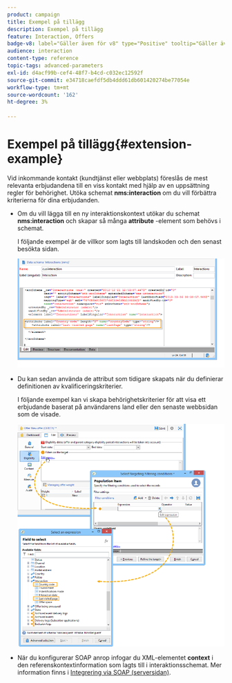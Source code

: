 ```yaml
---
product: campaign
title: Exempel på tillägg
description: Exempel på tillägg
feature: Interaction, Offers
badge-v8: label="Gäller även för v8" type="Positive" tooltip="Gäller även Campaign v8"
audience: interaction
content-type: reference
topic-tags: advanced-parameters
exl-id: d4acf99b-cef4-48f7-b4cd-c032ec12592f
source-git-commit: e34718caefdf5db4ddd61db601420274be77054e
workflow-type: tm+mt
source-wordcount: '162'
ht-degree: 3%

---
```


# Exempel på tillägg{#extension-example}



Vid inkommande kontakt (kundtjänst eller webbplats) föreslås de mest relevanta erbjudandena till en viss kontakt med hjälp av en uppsättning regler för behörighet. Utöka schemat **nms:interaction** om du vill förbättra kriterierna för dina erbjudanden.

* Om du vill lägga till en ny interaktionskontext utökar du schemat **nms:interaction** och skapar så många **attribute** -element som behövs i schemat.

  I följande exempel är de villkor som lagts till landskoden och den senast besökta sidan.

  ![](assets/s_ncs_configuration_offer_schemas.png)

* Du kan sedan använda de attribut som tidigare skapats när du definierar definitionen av kvalificeringskriterier.

  I följande exempel kan vi skapa behörighetskriterier för att visa ett erbjudande baserat på användarens land eller den senaste webbsidan som de visade.

  ![](assets/s_ncs_configuration_offer_context.png)

* När du konfigurerar SOAP anrop infogar du XML-elementet **context** i den referenskontextinformation som lagts till i interaktionsschemat. Mer information finns i [Integrering via SOAP (serversidan)](../../interaction/using/integration-via-soap-server-side.md).
